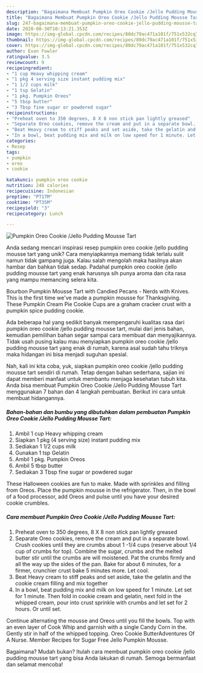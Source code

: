 ```yaml
---
description: "Bagaimana Membuat Pumpkin Oreo Cookie /Jello Pudding Mousse Tart Anti Gagal"
title: "Bagaimana Membuat Pumpkin Oreo Cookie /Jello Pudding Mousse Tart Anti Gagal"
slug: 247-bagaimana-membuat-pumpkin-oreo-cookie-jello-pudding-mousse-tart-anti-gagal
date: 2020-08-30T10:13:21.353Z
image: https://img-global.cpcdn.com/recipes/80dc79ac471a101f/751x532cq70/pumpkin-oreo-cookie-jello-pudding-mousse-tart-recipe-main-photo.jpg
thumbnail: https://img-global.cpcdn.com/recipes/80dc79ac471a101f/751x532cq70/pumpkin-oreo-cookie-jello-pudding-mousse-tart-recipe-main-photo.jpg
cover: https://img-global.cpcdn.com/recipes/80dc79ac471a101f/751x532cq70/pumpkin-oreo-cookie-jello-pudding-mousse-tart-recipe-main-photo.jpg
author: Evan Fowler
ratingvalue: 3.5
reviewcount: 9
recipeingredient:
- "1 cup Heavy whipping cream"
- "1 pkg 4 serving size instant pudding mix"
- "1 1/2 cups milk"
- "1 tsp Gelatin"
- "1 pkg. Pumpkin Oreos"
- "5 tbsp butter"
- "3 Tbsp fine sugar or powdered sugar"
recipeinstructions:
- "Preheat oven to 350 degrees, 8 X 8 non stick pan lightly greased"
- "Separate Oreo cookies, remove the cream and put in a separate bowl. Crush cookies until they are crumbs about 1 -1/4 cups (reserve about 1/4 cup of crumbs for top). Combine the sugar, crumbs and the melted butter stir until the crumbs are will moistened. Pat the crumbs firmly and all the way up the sides of the pan. Bake for about 6 minutes, for a firmer, crunchier crust bake 5 minutes more. Let cool."
- "Beat Heavy cream to stiff peaks and set aside, take the gelatin and the cookie cream filling and mix together"
- "In a bowl, beat pudding mix and milk on low speed for 1 minute. Let set for 1 minute. Then fold in cookie cream and gelatin, next fold in the whipped cream, pour into crust sprinkle with crumbs and let set for 2 hours. Or until set."
categories:
- Resep
tags:
- pumpkin
- oreo
- cookie

katakunci: pumpkin oreo cookie 
nutrition: 248 calories
recipecuisine: Indonesian
preptime: "PT17M"
cooktime: "PT35M"
recipeyield: "3"
recipecategory: Lunch

---
```



![Pumpkin Oreo Cookie /Jello Pudding Mousse Tart](https://img-global.cpcdn.com/recipes/80dc79ac471a101f/751x532cq70/pumpkin-oreo-cookie-jello-pudding-mousse-tart-recipe-main-photo.jpg)

Anda sedang mencari inspirasi resep pumpkin oreo cookie /jello pudding mousse tart yang unik? Cara menyiapkannya memang tidak terlalu sulit namun tidak gampang juga. Kalau salah mengolah maka hasilnya akan hambar dan bahkan tidak sedap. Padahal pumpkin oreo cookie /jello pudding mousse tart yang enak harusnya sih punya aroma dan cita rasa yang mampu memancing selera kita.

Bourbon Pumpkin Mousse Tart with Candied Pecans - Nerds with Knives. This is the first time we&#39;ve made a pumpkin mousse for Thanksgiving. These Pumpkin Cream Pie Cookie Cups are a graham cracker crust with a pumpkin spice pudding cookie.

Ada beberapa hal yang sedikit banyak mempengaruhi kualitas rasa dari pumpkin oreo cookie /jello pudding mousse tart, mulai dari jenis bahan, kemudian pemilihan bahan segar sampai cara membuat dan menyajikannya. Tidak usah pusing kalau mau menyiapkan pumpkin oreo cookie /jello pudding mousse tart yang enak di rumah, karena asal sudah tahu triknya maka hidangan ini bisa menjadi suguhan spesial.


Nah, kali ini kita coba, yuk, siapkan pumpkin oreo cookie /jello pudding mousse tart sendiri di rumah. Tetap dengan bahan sederhana, sajian ini dapat memberi manfaat untuk membantu menjaga kesehatan tubuh kita. Anda bisa membuat Pumpkin Oreo Cookie /Jello Pudding Mousse Tart menggunakan 7 bahan dan 4 langkah pembuatan. Berikut ini cara untuk membuat hidangannya.

<!--inarticleads1-->

##### Bahan-bahan dan bumbu yang dibutuhkan dalam pembuatan Pumpkin Oreo Cookie /Jello Pudding Mousse Tart:

1. Ambil 1 cup Heavy whipping cream
1. Siapkan 1 pkg (4 serving size) instant pudding mix
1. Sediakan 1 1/2 cups milk
1. Gunakan 1 tsp Gelatin
1. Ambil 1 pkg. Pumpkin Oreos
1. Ambil 5 tbsp butter
1. Sediakan 3 Tbsp fine sugar or powdered sugar


These Halloween cookies are fun to make. Made with sprinkles and filling from Oreos. Place the pumpkin mousse in the refrigerator. Then, in the bowl of a food processor, add Oreos and pulse until you have your desired cookie crumbles. 

<!--inarticleads2-->

##### Cara membuat Pumpkin Oreo Cookie /Jello Pudding Mousse Tart:

1. Preheat oven to 350 degrees, 8 X 8 non stick pan lightly greased
1. Separate Oreo cookies, remove the cream and put in a separate bowl. Crush cookies until they are crumbs about 1 -1/4 cups (reserve about 1/4 cup of crumbs for top). Combine the sugar, crumbs and the melted butter stir until the crumbs are will moistened. Pat the crumbs firmly and all the way up the sides of the pan. Bake for about 6 minutes, for a firmer, crunchier crust bake 5 minutes more. Let cool.
1. Beat Heavy cream to stiff peaks and set aside, take the gelatin and the cookie cream filling and mix together
1. In a bowl, beat pudding mix and milk on low speed for 1 minute. Let set for 1 minute. Then fold in cookie cream and gelatin, next fold in the whipped cream, pour into crust sprinkle with crumbs and let set for 2 hours. Or until set.


Continue alternating the mousse and Oreos until you fill the bowls. Top with an even layer of Cook Whip and garnish with a single Candy Corn in the. Gently stir in half of the whipped topping. Oreo Cookie ButterAdventures Of A Nurse. Member Recipes for Sugar Free Jello Pumpkin Mousse. 

Bagaimana? Mudah bukan? Itulah cara membuat pumpkin oreo cookie /jello pudding mousse tart yang bisa Anda lakukan di rumah. Semoga bermanfaat dan selamat mencoba!
